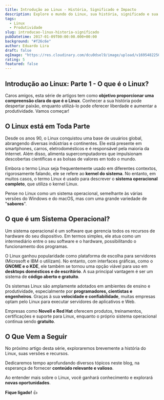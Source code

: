 ```yaml
---
title: Introdução ao Linux - História, Significado e Impacto
description: Explore o mundo do Linux, sua história, significado e sua presença ubíqua em diversos dispositivos e indústrias. Descubra por que o Linux é uma ferramenta poderosa para programadores, cientistas e empresas em todo o mundo.
tags:
  - Linux
  - Produtividade
slug: introducao-linux-historia-significado
pubDatetime: 2017-01-09T00:00:00.000+00:00
background: "#f26c6e"
author: Eduardo Lira
draft: false
ogImage: "https://res.cloudinary.com/dcu0dsel9/image/upload/v1695482250/o-que-e-linux_qreig7.jpg"
rating: 5
featured: false
---
```


## **Introdução ao Linux: Parte 1 - O que é o Linux?**

Caros amigos, esta série de artigos tem como **objetivo proporcionar uma compreensão clara do que é o Linux**. Conhecer a sua história pode despertar paixão, enquanto utilizá-lo pode oferecer liberdade e aumentar a produtividade. Vamos começar!

## **O Linux está em Toda Parte**

Desde os anos 90, o Linux conquistou uma base de usuários global, abrangendo diversas indústrias e continentes. Ele está presente em smartphones, carros, eletrodomésticos e é responsável pela maioria da Internet. Além disso, alimenta supercomputadores que impulsionam descobertas científicas e as bolsas de valores em todo o mundo.

Embora o termo Linux seja frequentemente usado em diferentes contextos, rigorosamente falando, ele se refere ao **kernel do sistema**. No entanto, em muitos casos, o termo Linux é usado para descrever o **sistema operacional completo**, que utiliza o kernel Linux.

Pense no Linux como um sistema operacional, semelhante às várias versões do Windows e do macOS, mas com uma grande variedade de "**sabores**".

## **O que é um Sistema Operacional?**

Um sistema operacional é um software que gerencia todos os recursos de hardware do seu dispositivo. Em termos simples, ele atua como um intermediário entre o seu software e o hardware, possibilitando o funcionamento dos programas.

O Linux ganhou popularidade como plataforma de escolha para servidores (Microsoft e IBM o utilizam). No entanto, com interfaces gráficas, como o **GNOME e o KDE**, ele também se tornou uma opção viável para uso em **desktops domésticos e de escritório**. A sua principal vantagem é ser um sistema de **código aberto e gratuito**.

Os sistemas Linux são amplamente adotados em ambientes de ensino e produtividade, especialmente por **programadores, cientistas e engenheiros**. Graças à sua **velocidade e confiabilidade**, muitas empresas optam pelo Linux para executar servidores de aplicativos e Web.

Empresas como **Novell e Red Hat** oferecem produtos, treinamentos, certificações e suporte para Linux, enquanto o próprio sistema operacional continua sendo **gratuito**.

## **O Que Vem a Seguir**

No próximo artigo desta série, exploraremos brevemente a história do Linux, suas versões e recursos.

Dedicaremos tempo aprofundando diversos tópicos neste blog, na esperança de fornecer **conteúdo relevante e valioso**.

Ao entender mais sobre o Linux, você ganhará conhecimento e explorará **novas oportunidades**.

**Fique ligado!** 👍
